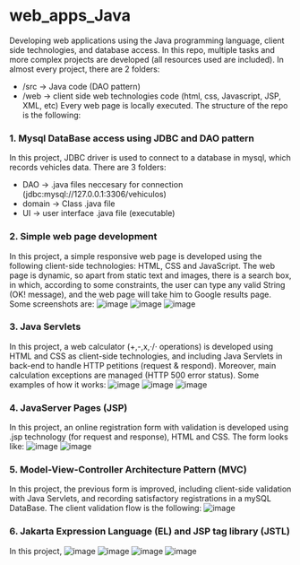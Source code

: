 # web_apps_Java
Developing web applications using the Java programming language, client side technologies, and database access. 
In this repo, multiple tasks and more complex projects are developed (all resources used are included). In almost every project, there are 2 folders:
- /src -> Java code (DAO pattern)
- /web -> client side web technologies code (html, css, Javascript, JSP, XML, etc)
Every web page is locally executed.
The structure of the repo is the following:

### 1. Mysql DataBase access using JDBC and DAO pattern
In this project, JDBC driver is used to connect to a database in mysql, which records vehicles data.
There are 3 folders:
- DAO -> .java files neccesary for connection (jdbc:mysql://127.0.0.1:3306/vehiculos)
- domain -> Class .java file
- UI -> user interface .java file (executable)

### 2. Simple web page development
In this project, a simple responsive web page is developed using the following client-side technologies: HTML, CSS and JavaScript. The web page is dynamic, so apart from static text and images, there is a search box, in which, according to some constraints, the user can type any valid String (OK! message), and the web page will take him to Google results page. Some screenshots are:
![image](https://user-images.githubusercontent.com/46919127/161437212-3689bccc-0466-430f-baf1-50eb4c33033b.png)
![image](https://user-images.githubusercontent.com/46919127/161437261-b4688d69-7cae-48f8-9dad-f0f20ccf15c3.png)
![image](https://user-images.githubusercontent.com/46919127/161437274-941f01cd-1f08-4d28-823e-e8a1e050b25a.png)

### 3. Java Servlets
In this project, a web calculator (+,-,x,·/· operations) is developed using HTML and CSS as client-side technologies, and including Java Servlets in back-end to handle HTTP petitions (request & respond). Moreover, main calculation exceptions are managed (HTTP 500 error status). Some examples of how it works:
![image](https://user-images.githubusercontent.com/46919127/161437303-4a0cb39c-8516-4744-b37b-646b0a90317f.png)
![image](https://user-images.githubusercontent.com/46919127/161437397-bf7c39c7-27d7-4e34-97bb-c61e7063fdb3.png)
![image](https://user-images.githubusercontent.com/46919127/161437377-4196859b-cbbd-4ba4-8947-429e53c2e227.png)

### 4. JavaServer Pages (JSP)
In this project, an online registration form with validation is developed using .jsp technology (for request and response), HTML and CSS. The form looks like:
![image](https://user-images.githubusercontent.com/46919127/161436901-619cbb9f-77c3-44b3-9bf9-7a1fd9600284.png)
![image](https://user-images.githubusercontent.com/46919127/161437144-664d1783-c451-4c16-85ec-a0c1607ad81f.png)

### 5. Model-View-Controller Architecture Pattern (MVC)
In this project, the previous form is improved, including client-side validation with  Java Servlets, and recording satisfactory registrations in a mySQL DataBase. The client validation flow is the following:
![image](https://user-images.githubusercontent.com/46919127/161436872-fefc0ef7-b098-4ffe-8f34-53373dbb8b25.png)

### 6. Jakarta Expression Language (EL) and JSP tag  library (JSTL)
In this project, 
![image](https://user-images.githubusercontent.com/46919127/161437011-11a55e40-5baf-4c60-8654-467ee37b5eff.png)
![image](https://user-images.githubusercontent.com/46919127/161437017-d6a74cfb-3502-4331-8156-550002f3cf55.png)
![image](https://user-images.githubusercontent.com/46919127/161437043-e3eac693-22e3-4f6c-bc36-16761f8e017a.png)
![image](https://user-images.githubusercontent.com/46919127/161437034-a85db3db-71c7-4db6-ab50-1f99ad74709c.png)


